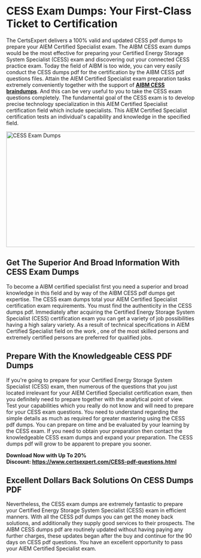 <h1><strong>CESS Exam Dumps: Your First-Class Ticket to Certification</strong></h1>
<p>The CertsExpert delivers a 100% valid and updated CESS pdf dumps to prepare your AIEM Certified Specialist exam. The AIBM CESS exam dumps would be the most effective for preparing your Certified Energy Storage System Specialist (CESS) exam and discovering out your connected CESS practice exam. Today the field of AIBM is too wide, you can very easily conduct the CESS dumps pdf for the certification by the AIBM CESS pdf questions files. Attain the AIEM Certified Specialist exam preparation tasks extremely conveniently together with the support of <a href="https://www.certsexpert.com/CESS-pdf-questions.html"><strong>AIBM CESS braindumps</strong></a>. And this can be very useful to you to take the CESS exam questions completely. The fundamental goal of the CESS exam is to develop precise technology specialization in this AIEM Certified Specialist certification field which include specialists. This AIEM Certified Specialist certification tests an individual's capability and knowledge in the specified field.</p>
<p><img src="https://i.ibb.co/2kFtJdN/Copy-of-Copy-of-Copy-of-Copy-of-Copy-of-Minimalist-Business-You-Tube-Thumbnail-20.png" alt="CESS Exam Dumps" width="550" height="309" /></p>
<h2><strong>Get The Superior And Broad Information With CESS Exam Dumps</strong></h2>
<p>To become a AIBM certified specialist first you need a superior and broad knowledge in this field and by way of the AIBM CESS pdf dumps get expertise. The CESS exam dumps total your AIEM Certified Specialist certification exam requirements. You must find the authenticity in the CESS dumps pdf. Immediately after acquiring the Certified Energy Storage System Specialist (CESS) certification exam you can get a variety of job possibilities having a high salary variety. As a result of technical specifications in AIEM Certified Specialist field on the work , one of the most skilled persons and extremely certified persons are preferred for qualified jobs.&nbsp;</p>
<h2><strong>Prepare With the Knowledgeable CESS PDF Dumps</strong></h2>
<p>If you're going to prepare for your Certified Energy Storage System Specialist (CESS) exam, then numerous of the questions that you just located irrelevant for your AIEM Certified Specialist certification exam, then you definitely need to prepare together with the analytical point of view. Test your capabilities which you really do not know and will need to prepare for your CESS exam questions. You need to understand regarding the simple details as much as required for greater mastering using the CESS pdf dumps. You can prepare on time and be evaluated by your learning by the CESS exam. If you need to obtain your preparation then contact the knowledgeable CESS exam dumps and expand your preparation. The CESS dumps pdf will grow to be apparent to prepare you sooner.</p>
<p><strong>Download Now with Up To 20% Discount:&nbsp;<a href="https://www.certsexpert.com/CESS-pdf-questions.html">https://www.certsexpert.com/CESS-pdf-questions.html</a></strong></p>
<h2><strong>Excellent Dollars Back Solutions On CESS Dumps PDF</strong></h2>
<p>Nevertheless, the CESS exam dumps are extremely fantastic to prepare your Certified Energy Storage System Specialist (CESS) exam in efficient manners. With all the CESS pdf dumps you can get the money back solutions, and additionally they supply good services to their prospects. The AIBM CESS dumps pdf are routinely updated without having paying any further charges, these updates began after the buy and continue for the 90 days on CESS pdf questions. You have an excellent opportunity to pass your AIEM Certified Specialist exam.</p>
